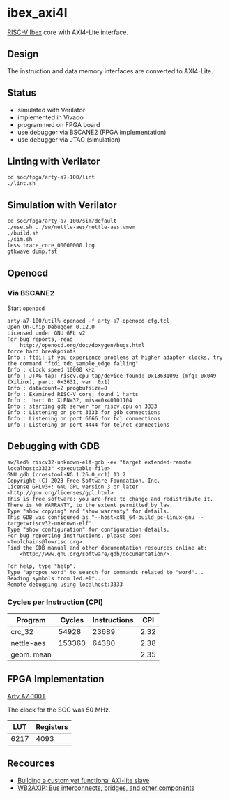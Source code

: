 # ibex_axi4l
[RISC-V Ibex](https://ibex-core.readthedocs.io/en/latest/index.html) core with AXI4-Lite interface.

## Design
The instruction and data memory interfaces are converted to AXI4-Lite.

## Status
- simulated with Verilator
- implemented in Vivado
- programmed on FPGA board
- use debugger via BSCANE2 (FPGA implementation)
- use debugger via JTAG (simulation)

## Linting with Verilator
```shell
cd soc/fpga/arty-a7-100/lint
./lint.sh
```

## Simulation with Verilator
```shell
cd soc/fpga/arty-a7-100/sim/default
./use.sh ../sw/nettle-aes/nettle-aes.vmem
./build.sh
./sim.sh
less trace_core_00000000.log
gtkwave dump.fst
```

## Openocd
### Via BSCANE2
Start `openocd`
```shell
arty-a7-100/util% openocd -f arty-a7-openocd-cfg.tcl 
Open On-Chip Debugger 0.12.0
Licensed under GNU GPL v2
For bug reports, read
	http://openocd.org/doc/doxygen/bugs.html
force hard breakpoints
Info : ftdi: if you experience problems at higher adapter clocks, try the command "ftdi tdo_sample_edge falling"
Info : clock speed 10000 kHz
Info : JTAG tap: riscv.cpu tap/device found: 0x13631093 (mfg: 0x049 (Xilinx), part: 0x3631, ver: 0x1)
Info : datacount=2 progbufsize=8
Info : Examined RISC-V core; found 1 harts
Info :  hart 0: XLEN=32, misa=0x40101104
Info : starting gdb server for riscv.cpu on 3333
Info : Listening on port 3333 for gdb connections
Info : Listening on port 6666 for tcl connections
Info : Listening on port 4444 for telnet connections
```

## Debugging with GDB
```shell
sw/led% riscv32-unknown-elf-gdb -ex "target extended-remote localhost:3333" <executable-file>
GNU gdb (crosstool-NG 1.26.0_rc1) 13.2
Copyright (C) 2023 Free Software Foundation, Inc.
License GPLv3+: GNU GPL version 3 or later <http://gnu.org/licenses/gpl.html>
This is free software: you are free to change and redistribute it.
There is NO WARRANTY, to the extent permitted by law.
Type "show copying" and "show warranty" for details.
This GDB was configured as "--host=x86_64-build_pc-linux-gnu --target=riscv32-unknown-elf".
Type "show configuration" for configuration details.
For bug reporting instructions, please see:
<toolchains@lowrisc.org>.
Find the GDB manual and other documentation resources online at:
    <http://www.gnu.org/software/gdb/documentation/>.

For help, type "help".
Type "apropos word" to search for commands related to "word"...
Reading symbols from led.elf...
Remote debugging using localhost:3333
```
### Cycles per Instruction (CPI)
| Program    | Cycles | Instructions | CPI  |
|------------|--------|--------------|------|
| crc_32     | 54928  | 23689        | 2.32 |
| nettle-aes | 153360 | 64380        | 2.38 |
| geom. mean |        |              | 2.35 |

## FPGA Implementation
[Arty A7-100T](https://digilent.com/shop/arty-a7-100t-artix-7-fpga-development-board/)

The clock for the SOC was 50 MHz.

| LUT  | Registers |
|------|-----------|
| 6217 | 4093      |

## Recources
- [Building a custom yet functional AXI-lite slave](https://zipcpu.com/blog/2019/01/12/demoaxilite.html)
- [WB2AXIP: Bus interconnects, bridges, and other components](https://github.com/ZipCPU/wb2axip/)
